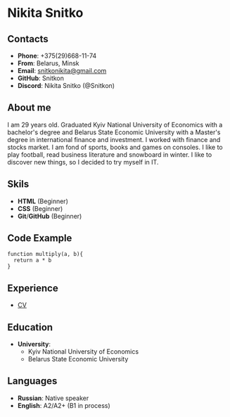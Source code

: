 # Nikita Snitko
## Contacts
* __Phone__: +375(29)668-11-74
* __From__: Belarus, Minsk
* __Email__: snitkonikita@gmail.com
* __GitHub__: Snitkon
* __Discord__: Nikita Snitko (@Snitkon)
## About me
I am 29 years old. Graduated Kyiv National University of Economics with a bachelor's degree and Belarus State Economic University with a Master's degree in international finance and investment. I worked with finance and stocks market. I am fond of sports, books and games on consoles. I like to play football, read business literature and snowboard in winter. I like to discover new things, so I decided to try myself in IT.
## Skils
* __HTML__ (Beginner)
* __CSS__ (Beginner)
* __Git__/__GitHub__ (Beginner)
## Code Example
```
function multiply(a, b){
  return a * b
} 
```
## Experience
* [CV](https://snitkon.github.io/rsschool-cv/cv "My CV")
## Education
* __University__:
    + Kyiv National University of Economics
    + Belarus State Economic University
## Languages
* __Russian__: Native speaker
* __English__: A2/A2+ (B1 in process)
